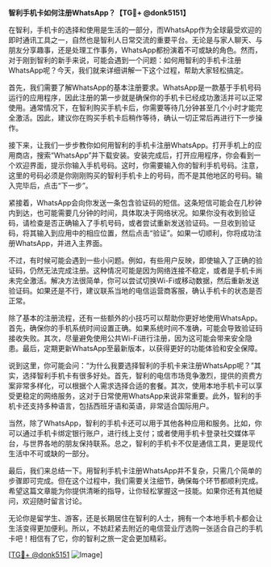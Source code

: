 **智利手机卡如何注册WhatsApp？【TG💪+ @donk5151】**

在智利，手机卡的选择和使用是生活的一部分，而WhatsApp作为全球最受欢迎的即时通讯工具之一，自然也是智利人日常交流的重要平台。无论是与家人聊天、与朋友分享趣事，还是处理工作事务，WhatsApp都扮演着不可或缺的角色。然而，对于刚到智利的新手来说，可能会遇到一个问题：如何用智利的手机卡注册WhatsApp呢？今天，我们就来详细讲解一下这个过程，帮助大家轻松搞定。

首先，我们需要了解WhatsApp的基本注册要求。WhatsApp是一款基于手机号码运行的应用程序，因此注册的第一步就是确保你的手机卡已经成功激活并可以正常使用。通常情况下，在智利购买手机卡后，你需要等待几分钟甚至几个小时才能完全激活。因此，建议你在购买手机卡后稍作等待，确认一切正常后再进行下一步操作。

接下来，让我们一步步教你如何用智利的手机卡注册WhatsApp。打开手机上的应用商店，搜索“WhatsApp”并下载安装。安装完成后，打开应用程序，你会看到一个欢迎界面，提示你输入手机号码。这时，你需要输入你的智利手机号码。注意，这里的号码必须是你刚刚购买的智利手机卡上的号码，而不是其他地区的号码。输入完毕后，点击“下一步”。

紧接着，WhatsApp会向你发送一条包含验证码的短信。这条短信可能会在几秒钟内到达，也可能需要几分钟的时间，具体取决于网络状况。如果你没有收到验证码，请检查是否正确输入了手机号码，或者尝试重新发送验证码。一旦收到验证码，将其输入到应用中的相应位置，然后点击“验证”。如果一切顺利，你将成功注册WhatsApp，并进入主界面。

不过，有时候可能会遇到一些小问题。例如，有些用户反映，即使输入了正确的验证码，仍然无法完成注册。这种情况可能是因为网络连接不稳定，或者是手机卡尚未完全激活。解决方法很简单，你可以尝试切换Wi-Fi或移动数据，然后重新发送验证码。如果还是不行，建议联系当地的电信运营商客服，确认手机卡的状态是否正常。

除了基本的注册流程，还有一些额外的小技巧可以帮助你更好地使用WhatsApp。首先，确保你的手机系统时间设置正确。如果系统时间不准确，可能会导致验证码接收失败。其次，尽量避免使用公共Wi-Fi进行注册，因为这可能会带来安全隐患。最后，定期更新WhatsApp至最新版本，以获得更好的功能体验和安全保障。

说到这里，你可能会问：“为什么我要选择智利的手机卡来注册WhatsApp呢？”其实，选择智利手机卡有很多好处。首先，智利的电信市场竞争激烈，提供的资费方案非常多样化，可以根据个人需求选择合适的套餐。其次，使用本地手机卡可以享受更稳定的网络服务，这对于日常使用WhatsApp来说非常重要。此外，智利的手机卡还支持多种语言，包括西班牙语和英语，非常适合国际用户。

当然，除了WhatsApp，智利的手机卡还可以用于其他各种应用和服务。比如，你可以通过手机卡绑定银行账户，进行线上支付；或者使用手机卡登录社交媒体平台，与世界各地的朋友保持联系。总之，智利的手机卡不仅是通信工具，更是现代生活中不可或缺的一部分。

最后，我们来总结一下。用智利手机卡注册WhatsApp并不复杂，只需几个简单的步骤即可完成。但在这个过程中，我们需要关注细节，确保每个环节都顺利完成。希望这篇文章能为你提供清晰的指导，让你轻松掌握这一技能。如果你还有其他疑问，欢迎随时留言讨论。

无论你是留学生、游客，还是长期居住在智利的人士，拥有一个本地手机卡都会让生活变得更加便利。所以，不妨赶紧去附近的电信营业厅选购一张适合自己的手机卡吧！相信有了它，你的智利之旅一定会更加精彩。

[[TG💪+ @donk5151](https://t.me/s/donk5151) ![Image](https://i.postimg.cc/rwNCRYN7/Snipaste-2025-04-30-17-27-05.png)]